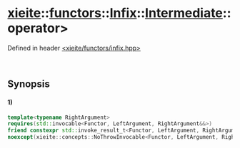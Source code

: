 # [xieite](../../../../../../../../../xieite.md)\:\:[functors](../../../../../../../../../functors.md)\:\:[Infix<Functor>](../../../../../../../infix.md)\:\:[Intermediate<LeftArgument>](../../../../intermediate.md)\:\:operator>
Defined in header [<xieite/functors/infix.hpp>](../../../../../../../../../../include/xieite/functors/infix.hpp)

&nbsp;

## Synopsis
#### 1)
```cpp
template<typename RightArgument>
requires(std::invocable<Functor, LeftArgument, RightArgument&&>)
friend constexpr std::invoke_result_t<Functor, LeftArgument, RightArgument&&> operator>(const xieite::functors::Infix<Functor>::Intermediate<LeftArgument>& infixIntermediate, RightArgument&& rightArgument)
noexcept(xieite::concepts::NoThrowInvocable<Functor, LeftArgument, RightArgument&&>);
```

